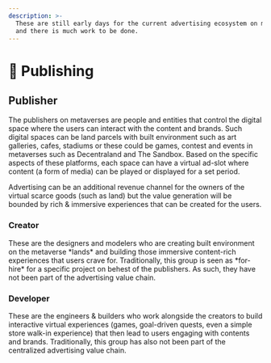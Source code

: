 ```yaml
---
description: >-
  These are still early days for the current advertising ecosystem on metaverses
  and there is much work to be done.
---
```


# 🏨 Publishing

## Publisher

The publishers on metaverses are people and entities that control the digital space where the users can interact with the content and brands. Such digital spaces can be land parcels with built environment such as art galleries, cafes, stadiums or these could be games, contest and events in metaverses such as Decentraland and The Sandbox. Based on the specific aspects of these platforms, each space can have a virtual ad-slot where content (a form of media) can be played or displayed for a set period.&#x20;

Advertising can be an additional revenue channel for the owners of the virtual scarce goods (such as land) but the value generation will be bounded by rich & immersive experiences that can be created for the users.&#x20;

### Creator

These are the designers and modelers who are creating built environment on the metaverse \*lands\* and building those immersive content-rich experiences that users crave for.  Traditionally, this group is seen as \*for-hire\* for a specific project on behest of the publishers. As such, they have not been part of the advertising value chain.&#x20;

### Developer

These are the engineers & builders who work alongside the creators to build interactive virtual experiences (games, goal-driven quests, even a simple store walk-in experience) that then lead to users engaging with contents and brands. Traditionally, this group has also not been part of the centralized advertising value chain.&#x20;









